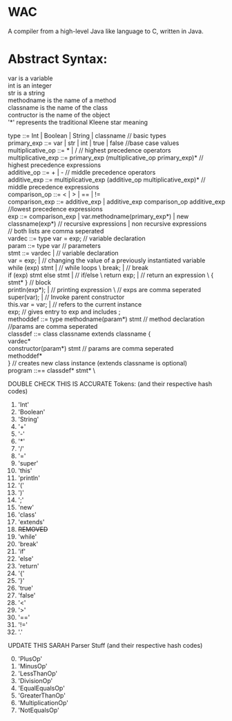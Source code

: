 # WAC
A compiler from a high-level Java like language to C, written in Java.

# Abstract Syntax:

var is a variable \
int is an integer \
str is a string \
methodname is the name of a method \
classname is the name of the class \
contructor is the name of the object \
'*' represents the traditional Kleene star meaning

type ::= Int | Boolean | String | classname	// basic types \
primary_exp ::= var | str | int | true | false			//base case values \
multiplicative_op ::= * | /		// highest precedence operators \
multiplicative_exp ::= primary_exp (multiplicative_op primary_exp)*	// highest precedence expressions \
additive_op ::= + | -					// middle precedence operators \
additive_exp ::= multiplicative_exp (additive_op multiplicative_exp)*	 // middle precedence expressions \
comparison_op ::= < | > | == | != \
comparison_exp ::= additive_exp | additive_exp comparison_op additive_exp 	//lowest precedence expressions \
exp ::= comparison_exp | var.methodname(primary_exp*) | new classname(exp*) 	    // recursive expressions | non recursive expressions \
	                                  					    // both lists are comma seperated \
vardec ::= type var = exp;		// variable declaration \
param ::= type var			// parameters \
stmt ::= vardec | 	// variable declaration \
	 var = exp; |		// changing the value of a previously instantiated variable \
        while (exp)  stmt  | 		// while loops \ 
        break; | 			// break \
        if (exp) stmt else stmt | 	// if/else \ 
        return exp; | 		// return an expression \ 
        { stmt* } 			// block \
        println(exp*); |		// printing expression \ 
				        // exps are comma seperated \
        super(var); | 		// Invoke parent constructor \
        this.var = var; | 		// refers to the current instance \
	      exp;				// gives entry to exp and includes ; \
        methoddef ::= type methodname(param*) stmt 	// method declaration \
                                                    	//params are comma seperated \
classdef ::= class classname extends classname { \
                    vardec* \
                    constructor(param*) stmt	// params are comma seperated \
                    methoddef* \
         }					// creates new class instance (extends classname is optional) \
program ::== classdef* stmt* \


DOUBLE CHECK THIS IS ACCURATE
Tokens:
(and their respective hash codes)
1. 'Int'
2. 'Boolean'
3. 'String'
4. '+'
5. '-'
6. '*'
7. '/'
8. '='
9. 'super'
10. 'this'
11. 'println'
12. '('
13. ')'
14. ';'
15. 'new'
16. 'class'
17. 'extends'
18. ~~REMOVED~~
19. 'while'
20. 'break'
21. 'if'
22. 'else'
23. 'return'
24. '{'
25. '}'
26. 'true'
27. 'false'
28. '<'
29. '>'
30. '=='
31. '!='
32. '.'

UPDATE THIS SARAH
Parser Stuff
(and their respective hash codes)

0. 'PlusOp'
1. 'MinusOp'
2. 'LessThanOp'
3. 'DivisionOp'
4. 'EqualEqualsOp'
5. 'GreaterThanOp'
6. 'MultiplicationOp'
7. 'NotEqualsOp'
